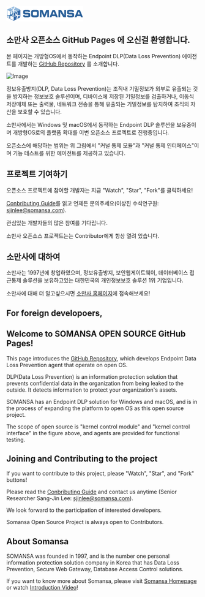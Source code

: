 ![Image](docs/somansa%20_logo.jpg)

## 소만사 오픈소스 GitHub Pages 에 오신걸 환영합니다.

본 페이지는 개방형OS에서 동작하는 Endpoint DLP(Data Loss Prevention) 에이전트를 개발하는 [GitHub Repository](https://github.com/somansa-oss/endpointdlp) 를 소개합니다.

![Image](docs/300.png)

정보유출방지(DLP, Data Loss Prevention)는 조직내 기밀정보가 외부로 유출되는 것을 방지하는 정보보호 솔루션이며, 디바이스에 저장된 기밀정보를 검출하거나, 이동식 저장매체 또는 출력물, 네트워크 전송을 통해 유출되는 기밀정보를 탐지하여 조직의 자산을 보호할 수 있습니다.

소만사에서는 Windows 및 macOS에서 동작하는 Endpoint DLP 솔루션을 보유중이며 개방형OS로의 플랫폼 확대를 이번 오픈소스 프로젝트로 진행중입니다.

오픈소스에 해당하는 범위는 위 그림에서 "커널 통제 모듈"과 "커널 통제 인터페이스"이며 기능 테스트를 위한 에이전트를 제공하고 있습니다.

## 프로젝트 기여하기

오픈소스 프로젝트에 참여할 개발자는 지금 "Watch", "Star", "Fork"를 클릭하세요!

[Conbributing Guide](https://github.com/somansa-oss/endpointdlp/blob/master/CONTRIBUTUNG.md)를 읽고 언제든 문의주세요(이상진 수석연구원: sjinlee@somansa.com).

관심있는 개발자들의 많은 참여를 기다립니다.

소만사 오픈소스 프로젝트는는 Contributor에게 항상 열려 있습니다.

## 소만사에 대하여

소만사는 1997년에 창업하였으며, 정보유출방지, 보안웹게이트웨이, 데이터베이스 접근통제 솔루션을 보유하고있는 대한민국의 개인정보보호 솔루션 1위 기업입니다.

소만사에 대해 더 알고싶으시면 [소만사 홈페이지](https://www.somansa.com)에 접속해보세요!

## For foreign developoers,
## Welcome to SOMANSA OPEN SOURCE GitHub Pages!

This page introduces the [GitHub Repository](https://github.com/somansa-oss/endpointdlp), which develops Endpoint Data Loss Prevention agent that operate on open OS.

DLP(Data Loss Prevention) is an information protection solution that prevents confidential data in the organization from being leaked to the outside. It detects information to protect your organization's assets.

SOMANSA has an Endpoint DLP solution for Windows and macOS, and is in the process of expanding the platform to open OS as this open source project.

The scope of open source is "kernel control module" and "kernel control interface" in the figure above, and agents are provided for functional testing.

## Joining and Contributing to the project

If you want to contribute to this project, please "Watch", "Star", and "Fork" buttons!

Please read the [Conbributing Guide](https://github.com/somansa-oss/endpointdlp/blob/master/CONTRIBUTUNG.md) and contact us anytime (Senior Researcher Sang-Jin Lee: sjinlee@somansa.com).

We look forward to the participation of interested developers.

Somansa Open Source Project is always open to Contributors.

## About Somansa

SOMANSA was founded in 1997, and is the number one personal information protection solution company in Korea that has Data Loss Prevention, Secure Web Gateway, Database Access Control solutions.

If you want to know more about Somansa, please visit [Somansa Homepage](https://www.somansa.com) or watch [Introduction Video](https://youtu.be/rOSnPyCRJ78)!
